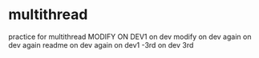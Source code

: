 # multithread
practice for multithread
MODIFY ON DEV1
on dev
modify on dev again
on dev again
readme on dev again
on dev1 -3rd
on dev 3rd

